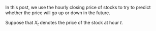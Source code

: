 In this post, we use the hourly closing price of stocks to try to predict whether the price will go up or down in the future.

Suppose that $X_t$ denotes the price of the stock at hour $t$.
